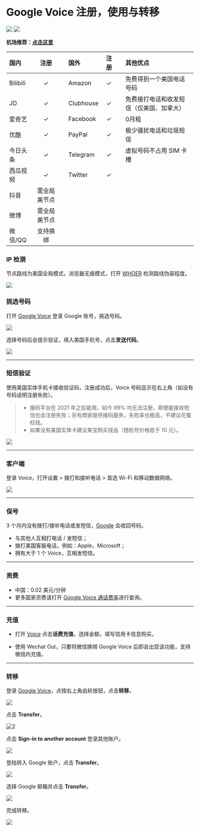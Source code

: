 # Google Voice 注册，使用与转移

[![](https://img.shields.io/badge/Telegram-电报群-27A1D8)](https://t.me/V2EXPro)
[![](https://img.shields.io/badge/Twitter-推特-1E9BF1)](https://twitter.com/liuhqx)

**机场推荐：[点击这里](https://qingmai.tk/2021/12/14/justmysocks/)**


| 国内     |     注册     | |国外       | 注册 | |其他优点                                 |
| :------- | :----------: | :----------: | :--------- | :--: | :--------- |:--------------------------------------- |
| Bilibili |      ✓       | |Amazon     |  ✓   | |免费得到一个美国电话号码                 |
| JD       |      ✓       | |Clubhouse |  ✓   | |免费接打电话和收发短信（仅美国、加拿大） |
| 爱奇艺   |      ✓       | |Facebook   |  ✓   | |0月租                                    |
| 优酷     |      ✓       | |PayPal     |  ✓   | |极少骚扰电话和垃圾短信                   |
| 今日头条 |      ✓       | |Telegram   |  ✓   | |虚拟号码不占用 SIM 卡槽                  |
| 西瓜视频 |      ✓       | |Twitter    |  ✓   | |                                         |
| 抖音     | 需全局美节点 |   |         |      |   |                                       |
| 微博     | 需全局美节点 |   |         |      |   |                                       |
| 微信/QQ  |   支持换绑   |   |         |      |   |                                       

### IP 检测

节点路线为美国全局模式，浏览器无痕模式，打开  [WHOER](https://whoer.net)  检测路线伪装程度。

![](https://i.imgur.com/cvJ5I32.jpg)


### 挑选号码

打开 [Google Voice](https://voice.google.com/) 登录 Google 账号，挑选号码。

![](https://i.loli.net/2021/03/02/jeDNBWAMYazm6ko.png)


选择号码后会提示验证，填入美国手机号，点击**发送代码**。

![](https://i.loli.net/2021/03/02/Bd2OEmhbHKrlzX7.png)

---
### 短信验证
 


使用美国实体手机卡接收验证码，注册成功后，Voice 号码显示在右上角（如没有号码说明注册失败）。

> * 接码平台在 2021 年之前能用，如今 99% 均无法注册，即便能接收短信也会注册失败；另有商家提供接码服务，失败率也极高，不建议花冤枉钱。  
> * 如果没有美国实体卡建议某宝购买成品（随机号价格低于 10 元）。

![](https://tva4.sinaimg.cn/large/008aobiRgy1gmhm3prql2j31qi124wlf.jpg)

---

### 客户端

登录 Voice，打开设置 > 拨打和接听电话 > 首选 Wi-Fi 和移动数据网络。

![](https://i.loli.net/2021/03/02/TM7HSyVJK5fbnCQ.png)

---

### 保号
3 个月内没有拨打/接听电话或发短信，[Google](https://support.google.com/voice/answer/9230450?hl=en&ref_topic=9273222#:~:text=Google%20Voice%20Service.-,Account%20Inactivity,-Google%20may%20reclaim) 会收回号码。

* 与其他人互相打电话 / 发短信；
* 拨打美国客服电话，例如：Apple，Microsoft；
* 拥有大于 1 个 Voice，互相发短信。

---

### 资费

* 中国：0.02 美元/分钟
* 更多国家资费请打开 [Google Voice 通话费率](https://voice.google.com/u/0/rates?pli=1)进行查询。

---

### 充值

* 打开 [Voice](https://voice.google.com/u/3/billing) 点击**话费充值**，选择金额，填写信用卡信息购买。

* 使用 Wechat Out，只要将微信换绑 Google Voice 后即会出现该功能，支持微信内充值。

---

### 转移

登录 [Google Voice](https://voice.google.com/u/0/messages)，点按右上角齿轮按钮，点击**转移**。

![](https://tvax4.sinaimg.cn/large/008eZBHKly1gpa20c1375j31vg1480uc.jpg)



点击 **Transfer**。

![2](https://tvax3.sinaimg.cn/large/008eZBHKly1gpa20iay7dj31uy146jt3.jpg)



点击 **Sign-in to another account** 登录其他账户。

![](https://tvax1.sinaimg.cn/large/008eZBHKly1gpa232mh2sj31uy146whk.jpg)



登陆转入 Google 账户，点击 **Transfer**。

![](https://tva4.sinaimg.cn/large/008eZBHKly1gpa20srh3uj31jq0jaweu.jpg)



选择 Google 邮箱并点击 **Transfer**。

![](https://tvax2.sinaimg.cn/large/008eZBHKly1gpa20ximnkj31tk168tbl.jpg)

完成转移。

![](https://tva1.sinaimg.cn/large/008eZBHKly1gpa2120zx9j30yy0est9b.jpg)

